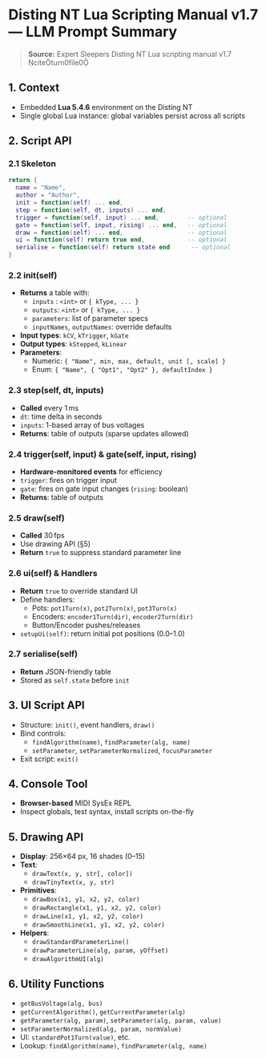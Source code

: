 # Disting NT Lua Scripting Manual v1.7 — LLM Prompt Summary

> **Source:** Expert Sleepers Disting NT Lua scripting manual v1.7 citeturn0file0

## 1. Context
- Embedded **Lua 5.4.6** environment on the Disting NT
- Single global Lua instance: global variables persist across all scripts

## 2. Script API

### 2.1 Skeleton
```lua
return {
  name = "Name",
  author = "Author",
  init = function(self) ... end,
  step = function(self, dt, inputs) ... end,
  trigger = function(self, input) ... end,        -- optional
  gate = function(self, input, rising) ... end,   -- optional
  draw = function(self) ... end,                  -- optional
  ui = function(self) return true end,            -- optional
  serialise = function(self) return state end      -- optional
}
```

### 2.2 init(self)
- **Returns** a table with:
  - `inputs` : `<int>` or `{ kType, ... }`
  - `outputs`: `<int>` or `{ kType, ... }`
  - `parameters`: list of parameter specs
  - `inputNames`, `outputNames`: override defaults
- **Input types**: `kCV`, `kTrigger`, `kGate`
- **Output types**: `kStepped`, `kLinear`
- **Parameters**:
  - Numeric: `{ "Name", min, max, default, unit [, scale] }`
  - Enum:    `{ "Name", { "Opt1", "Opt2" }, defaultIndex }`

### 2.3 step(self, dt, inputs)
- **Called** every 1 ms
- `dt`: time delta in seconds
- `inputs`: 1-based array of bus voltages
- **Returns**: table of outputs (sparse updates allowed)

### 2.4 trigger(self, input) & gate(self, input, rising)
- **Hardware-monitored events** for efficiency
- `trigger`: fires on trigger input
- `gate`: fires on gate input changes (`rising`: boolean)
- **Returns**: table of outputs

### 2.5 draw(self)
- **Called** 30 fps
- Use drawing API (§5)
- **Return** `true` to suppress standard parameter line

### 2.6 ui(self) & Handlers
- **Return** `true` to override standard UI
- Define handlers:
  - Pots: `pot1Turn(x)`, `pot2Turn(x)`, `pot3Turn(x)`
  - Encoders: `encoder1Turn(dir)`, `encoder2Turn(dir)`
  - Button/Encoder pushes/releases
- `setupUi(self)`: return initial pot positions (0.0–1.0)

### 2.7 serialise(self)
- **Return** JSON-friendly table
- Stored as `self.state` before `init`

## 3. UI Script API
- Structure: `init()`, event handlers, `draw()`
- Bind controls:
  - `findAlgorithm(name)`, `findParameter(alg, name)`
  - `setParameter`, `setParameterNormalized`, `focusParameter`
- Exit script: `exit()`

## 4. Console Tool
- **Browser-based** MIDI SysEx REPL
- Inspect globals, test syntax, install scripts on-the-fly

## 5. Drawing API
- **Display**: 256×64 px, 16 shades (0–15)
- **Text**:
  - `drawText(x, y, str[, color])`
  - `drawTinyText(x, y, str)`
- **Primitives**:
  - `drawBox(x1, y1, x2, y2, color)`
  - `drawRectangle(x1, y1, x2, y2, color)`
  - `drawLine(x1, y1, x2, y2, color)`
  - `drawSmoothLine(x1, y1, x2, y2, color)`
- **Helpers**:
  - `drawStandardParameterLine()`
  - `drawParameterLine(alg, param, yOffset)`
  - `drawAlgorithmUI(alg)`

## 6. Utility Functions
- `getBusVoltage(alg, bus)`
- `getCurrentAlgorithm()`, `getCurrentParameter(alg)`
- `getParameter(alg, param)`, `setParameter(alg, param, value)`
- `setParameterNormalized(alg, param, normValue)`
- UI: `standardPot1Turn(value)`, etc.
- Lookup: `findAlgorithm(name)`, `findParameter(alg, name)`
